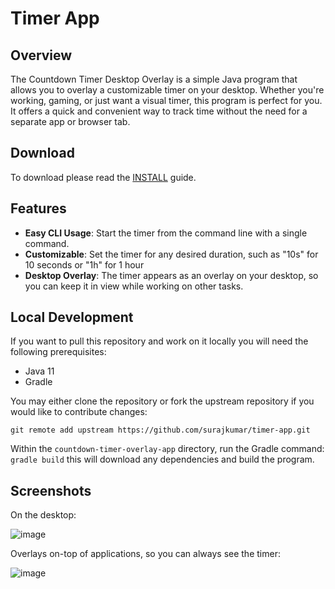 # Timer App

## Overview
The Countdown Timer Desktop Overlay is a simple Java program that allows you to overlay a customizable timer on your desktop. Whether you're working, gaming, or just want a visual timer, this program is perfect for you. It offers a quick and convenient way to track time without the need for a separate app or browser tab.

## Download
To download please read the [INSTALL](INSTALL.md) guide.

## Features
* **Easy CLI Usage**: Start the timer from the command line with a single command.
* **Customizable**: Set the timer for any desired duration, such as "10s" for 10 seconds or "1h" for 1 hour
* **Desktop Overlay**: The timer appears as an overlay on your desktop, so you can keep it in view while working on other tasks.

## Local Development
If you want to pull this repository and work on it locally you will need the following prerequisites:

* Java 11
* Gradle

You may either clone the repository or fork the upstream repository if you would like to contribute changes:

`git remote add upstream https://github.com/surajkumar/timer-app.git`

Within the `countdown-timer-overlay-app` directory, run the Gradle command: `gradle build` this will download any dependencies and build the program.

## Screenshots
On the desktop:

![image](https://github.com/surajkumar/timer-app/assets/76599223/4faab686-ed99-4af0-ada9-3ea43c6baa7b)

Overlays on-top of applications, so you can always see the timer:

![image](https://github.com/surajkumar/timer-app/assets/76599223/565f6b68-fac9-4960-8809-acf3074565c3)
